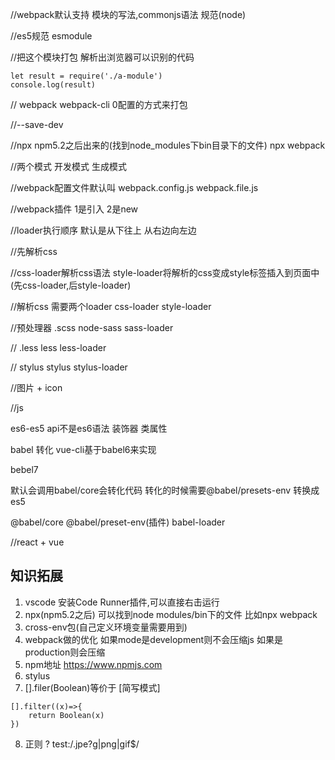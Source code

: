 
//webpack默认支持 模块的写法,commonjs语法 规范(node)

//es5规范 esmodule

//把这个模块打包 解析出浏览器可以识别的代码
```
let result = require('./a-module')
console.log(result)
```

// webpack webpack-cli 0配置的方式来打包

//--save-dev

//npx npm5.2之后出来的(找到node_modules下bin目录下的文件) npx webpack

//两个模式 开发模式 生成模式

//webpack配置文件默认叫 webpack.config.js webpack.file.js

//webpack插件 1是引入 2是new

//loader执行顺序 默认是从下往上 从右边向左边

//先解析css

//css-loader解析css语法 style-loader将解析的css变成style标签插入到页面中(先css-loader,后style-loader)

//解析css 需要两个loader css-loader style-loader

//预处理器 .scss node-sass sass-loader

//         .less less less-loader

//         stylus  stylus stylus-loader

//图片 + icon

//js

es6-es5 api不是es6语法 装饰器 类属性

babel 转化 vue-cli基于babel6来实现

bebel7 

默认会调用babel/core会转化代码 转化的时候需要@babel/presets-env 转换成es5

@babel/core @babel/preset-env(插件) babel-loader
 
//react + vue 




## 知识拓展
1. vscode 安装Code Runner插件,可以直接右击运行
2. npx(npm5.2之后) 可以找到node modules/bin下的文件 比如npx webpack
3. cross-env包(自己定义环境变量需要用到)
4. webpack做的优化 如果mode是development则不会压缩js 如果是production则会压缩
5. npm地址 https://www.npmjs.com 
6. stylus
7. [].filer(Boolean)等价于  [简写模式]
```
[].filter((x)=>{
    return Boolean(x)
})
```
8. 正则 ?
test:/.jpe?g|png|gif$/


